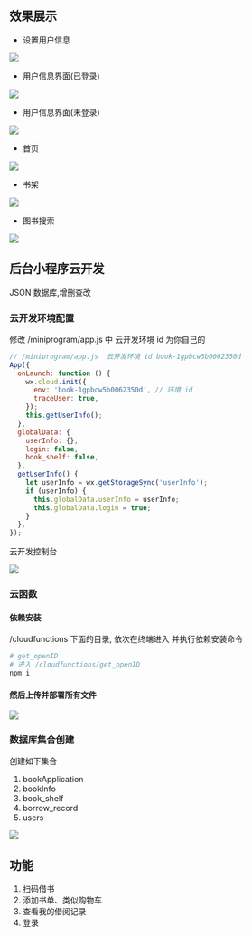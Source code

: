 ## 效果展示

- 设置用户信息

<img src="./docs/show/set_user.png"/>

- 用户信息界面(已登录)

<img src="./docs/show/user_login.png"/>

- 用户信息界面(未登录)

<img src="./docs/show/user_logout.png"/>

- 首页

<img src="./docs/show/home.png"/>

- 书架

<img src="./docs/show/shelf.png"/>

- 图书搜索

<img src="./docs/show/search_book.png"/>

## 后台小程序云开发

JSON 数据库,增删查改

### 云开发环境配置

修改 /miniprogram/app.js 中 云开发环境 id 为你自己的

```js
// /miniprogram/app.js  云开发环境 id book-1gpbcw5b0062350d
App({
  onLaunch: function () {
    wx.cloud.init({
      env: 'book-1gpbcw5b0062350d', // 环境 id
      traceUser: true,
    });
    this.getUserInfo();
  },
  globalData: {
    userInfo: {},
    login: false,
    book_shelf: false,
  },
  getUserInfo() {
    let userInfo = wx.getStorageSync('userInfo');
    if (userInfo) {
      this.globalData.userInfo = userInfo;
      this.globalData.login = true;
    }
  },
});
```

云开发控制台

<img src="./docs/env.png"/>

### 云函数

#### 依赖安装

/cloudfunctions 下面的目录, 依次在终端进入 并执行依赖安装命令

```sh
# get_openID
# 进入 /cloudfunctions/get_openID
npm i
```

#### 然后上传并部署所有文件

<img src="./docs/load_function.png"/>

### 数据库集合创建

创建如下集合

1. bookApplication
2. bookInfo
3. book_shelf
4. borrow_record
5. users

<img src="./docs/database.png"/>

## 功能

1. 扫码借书
2. 添加书单、类似购物车
3. 查看我的借阅记录
4. 登录
